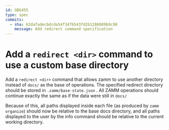 ```yaml
---
id: GBG455
type: spec
commits:
  - sha: 62dafadecbdcda54f347b543fd2b1286009b9c98
    message: Add redirect command specification
---
```


# Add a `redirect <dir>` command to use a custom base directory

Add a `redirect <dir>` command that allows zamm to use another directory instead of `docs/` as the base of operations. The specified redirect directory should be stored in `.zamm/base-state.json` . All ZAMM operations should continue exactly the same as if the data were still in `docs/`

Because of this, all paths displayed inside each file (as produced by `zamm organize`) should now be relative to the base docs directory, and all paths displayed to the user by the info command should be relative to the current working directory.
